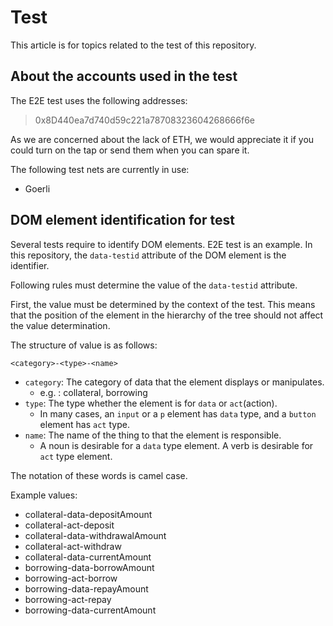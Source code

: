 # Test

This article is for topics related to the test of this repository.

## About the accounts used in the test

The E2E test uses the following addresses:

> 0x8D440ea7d740d59c221a78708323604268666f6e

As we are concerned about the lack of ETH, we would appreciate it if you could turn on the tap or send them when you can spare it.

The following test nets are currently in use:

- Goerli

## DOM element identification for test

Several tests require to identify DOM elements. E2E test is an example.
In this repository, the `data-testid` attribute of the DOM element is the identifier.

Following rules must determine the value of the `data-testid` attribute.

First, the value must be determined by the context of the test.
This means that the position of the element in the hierarchy of the tree should not affect the value determination.

The structure of value is as follows:

```
<category>-<type>-<name>
```

- `category`: The category of data that the element displays or manipulates.
  - e.g. : collateral, borrowing
- `type`: The type whether the element is for `data` or `act`(action).
  - In many cases, an `input` or a `p` element has `data` type, and a `button` element has `act` type.
- `name`: The name of the thing to that the element is responsible.
  - A noun is desirable for a `data` type element. A verb is desirable for `act` type element.

The notation of these words is camel case.

Example values:

- collateral-data-depositAmount
- collateral-act-deposit
- collateral-data-withdrawalAmount
- collateral-act-withdraw
- collateral-data-currentAmount
- borrowing-data-borrowAmount
- borrowing-act-borrow
- borrowing-data-repayAmount
- borrowing-act-repay
- borrowing-data-currentAmount
